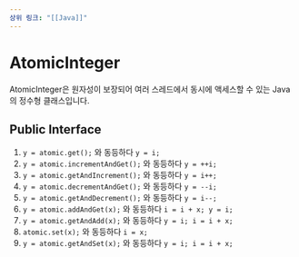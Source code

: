 ```yaml
---
상위 링크: "[[Java]]"
---
```

# AtomicInteger

AtomicInteger은 원자성이 보장되어 여러 스레드에서 동시에 액세스할 수 있는 Java의 정수형 클래스입니다.

## Public Interface
1. `y = atomic.get();` 와 동등하다 `y = i;`
2. `y = atomic.incrementAndGet();` 와 동등하다 `y = ++i;`
3. `y = atomic.getAndIncrement();` 와 동등하다 `y = i++;`
4. `y = atomic.decrementAndGet();` 와 동등하다 `y = --i;`
5. `y = atomic.getAndDecrement();` 와 동등하다 `y = i--;`
6. `y = atomic.addAndGet(x);` 와 동등하다 `i = i + x; y = i;`
7. `y = atomic.getAndAdd(x);` 와 동등하다 `y = i; i = i + x;`
8. `atomic.set(x);` 와 동등하다 `i = x;`
9. `y = atomic.getAndSet(x);` 와 동등하다 `y = i; i = i + x;`